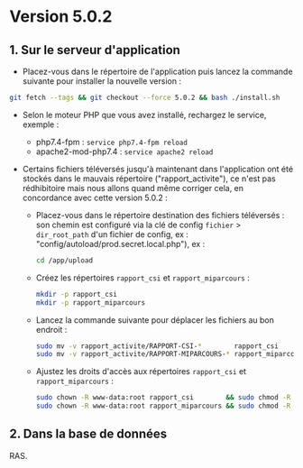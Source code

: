 # Version 5.0.2

## 1. Sur le serveur d'application

- Placez-vous dans le répertoire de l'application puis lancez la commande suivante
  pour installer la nouvelle version :

```bash
git fetch --tags && git checkout --force 5.0.2 && bash ./install.sh
```

- Selon le moteur PHP que vous avez installé, rechargez le service, exemple :
    - php7.4-fpm         : `service php7.4-fpm reload`
    - apache2-mod-php7.4 : `service apache2 reload`


- Certains fichiers téléversés jusqu'à maintenant dans l'application ont été stockés dans le mauvais répertoire
  ("rapport_activite"), ce n'est pas rédhibitoire mais nous allons quand même corriger cela, en concordance avec 
  cette version 5.0.2 :

    - Placez-vous dans le répertoire destination des fichiers téléversés : son chemin est configuré via la clé de config 
      `fichier` > `dir_root_path` d'un fichier de config, ex : "config/autoload/prod.secret.local.php"), ex :
      ```bash
      cd /app/upload
      ```
    - Créez les répertoires `rapport_csi` et `rapport_miparcours` :
      ```bash
      mkdir -p rapport_csi
      mkdir -p rapport_miparcours
      ```
    - Lancez la commande suivante pour déplacer les fichiers au bon endroit :
      ```bash
      sudo mv -v rapport_activite/RAPPORT-CSI-*        rapport_csi
      sudo mv -v rapport_activite/RAPPORT-MIPARCOURS-* rapport_miparcours
      ```
    - Ajustez les droits d'accès aux répertoires `rapport_csi` et `rapport_miparcours` :
      ```bash
      sudo chown -R www-data:root rapport_csi        && sudo chmod -R 770 rapport_csi
      sudo chown -R www-data:root rapport_miparcours && sudo chmod -R 770 rapport_miparcours
      ```

## 2. Dans la base de données

RAS.

